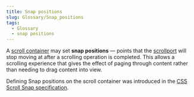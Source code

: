 ```yaml
---
title: Snap positions
slug: Glossary/Snap_positions
tags:
  - Glossary
  - snap positions
---
```

<p>A <a href="/en-US/docs/Glossary/Scroll_container">scroll container</a> may set <strong>snap positions</strong> — points that the <a href="/en-US/docs/Glossary/Scrollport">scrollport</a> will stop moving at after a scrolling operation is completed. This allows a scrolling experience that gives the effect of paging through content rather than needing to drag content into view.</p>

<p>Defining Snap positions on the scroll container was introduced in the <a href="/en-US/docs/Web/CSS/CSS_Scroll_Snap">CSS Scroll Snap specification</a>.</p>
